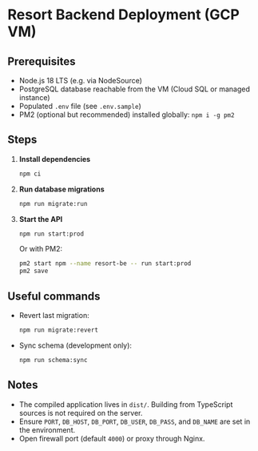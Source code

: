 # Resort Backend Deployment (GCP VM)

## Prerequisites
- Node.js 18 LTS (e.g. via NodeSource)
- PostgreSQL database reachable from the VM (Cloud SQL or managed instance)
- Populated `.env` file (see `.env.sample`)
- PM2 (optional but recommended) installed globally: `npm i -g pm2`

## Steps
1. **Install dependencies**
   ```sh
   npm ci
   ```
2. **Run database migrations**
   ```sh
   npm run migrate:run
   ```
3. **Start the API**
   ```sh
   npm run start:prod
   ```
   Or with PM2:
   ```sh
   pm2 start npm --name resort-be -- run start:prod
   pm2 save
   ```

## Useful commands
- Revert last migration:
  ```sh
  npm run migrate:revert
  ```
- Sync schema (development only):
  ```sh
  npm run schema:sync
  ```

## Notes
- The compiled application lives in `dist/`. Building from TypeScript sources is not required on the server.
- Ensure `PORT`, `DB_HOST`, `DB_PORT`, `DB_USER`, `DB_PASS`, and `DB_NAME` are set in the environment.
- Open firewall port (default `4000`) or proxy through Nginx.
